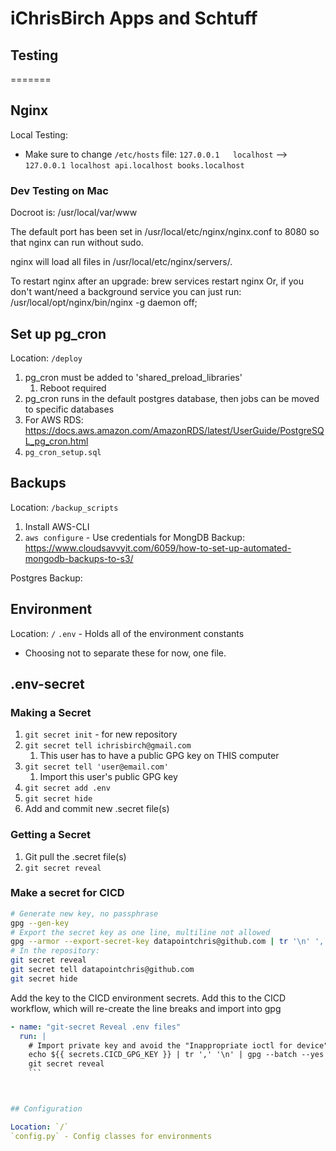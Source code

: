 # iChrisBirch Apps and Schtuff

## Testing

=======

## Nginx

Local Testing:

- Make sure to change `/etc/hosts` file:
  `127.0.0.1   localhost` --> `127.0.0.1 localhost api.localhost books.localhost`

### Dev Testing on Mac

Docroot is: /usr/local/var/www

The default port has been set in /usr/local/etc/nginx/nginx.conf to 8080 so that
nginx can run without sudo.

nginx will load all files in /usr/local/etc/nginx/servers/.

To restart nginx after an upgrade:
  brew services restart nginx
Or, if you don't want/need a background service you can just run:
  /usr/local/opt/nginx/bin/nginx -g daemon off;

## Set up pg_cron

Location: `/deploy`

1. pg_cron must be added to 'shared_preload_libraries'
   1. Reboot required
2. pg_cron runs in the default postgres database, then jobs can be moved to specific databases
3. For AWS RDS: <https://docs.aws.amazon.com/AmazonRDS/latest/UserGuide/PostgreSQL_pg_cron.html>
4. `pg_cron_setup.sql`

## Backups

Location: `/backup_scripts`

1. Install AWS-CLI
2. `aws configure` - Use credentials for
MongDB Backup:
<https://www.cloudsavvyit.com/6059/how-to-set-up-automated-mongodb-backups-to-s3/>

Postgres Backup:

## Environment

Location: `/`
`.env` - Holds all of the environment constants

- Choosing not to separate these for now, one file.

## .env-secret

### Making a Secret

1. `git secret init` - for new repository
2. `git secret tell ichrisbirch@gmail.com`
   1. This user has to have a public GPG key on THIS computer
3. `git secret tell 'user@email.com'`
   1. Import this user's public GPG key
4. `git secret add .env`
5. `git secret hide`
6. Add and commit new .secret file(s)

### Getting a Secret

1. Git pull the .secret file(s)
2. `git secret reveal`

### Make a secret for CICD

```bash
# Generate new key, no passphrase
gpg --gen-key
# Export the secret key as one line, multiline not allowed
gpg --armor --export-secret-key datapointchris@github.com | tr '\n' ',' > cicd-gpg-key.gpg
# In the repository:
git secret reveal
git secret tell datapointchris@github.com
git secret hide
```

Add the key to the CICD environment secrets.
Add this to the CICD workflow, which will re-create the line breaks and import into gpg

```yaml
- name: "git-secret Reveal .env files"
  run: |
    # Import private key and avoid the "Inappropriate ioctl for device" error
    echo ${{ secrets.CICD_GPG_KEY }} | tr ',' '\n' | gpg --batch --yes --pinentry-mode loopback --import
    git secret reveal
    ```



## Configuration

Location: `/`
`config.py` - Config classes for environments
